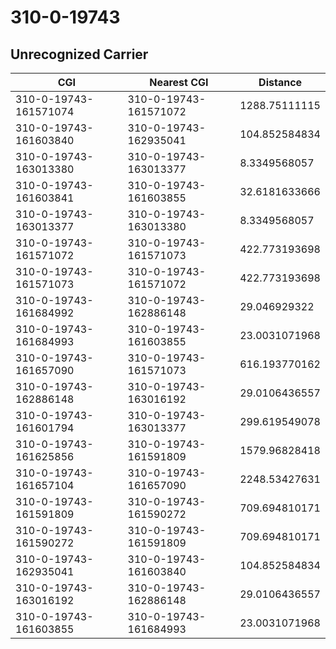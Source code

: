 # 310-0-19743
## Unrecognized Carrier


| CGI | Nearest CGI | Distance |
|-----|-------------|----------|
| 310-0-19743-161571074 | 310-0-19743-161571072 | 1288.75111115 |
| 310-0-19743-161603840 | 310-0-19743-162935041 | 104.852584834 |
| 310-0-19743-163013380 | 310-0-19743-163013377 | 8.3349568057 |
| 310-0-19743-161603841 | 310-0-19743-161603855 | 32.6181633666 |
| 310-0-19743-163013377 | 310-0-19743-163013380 | 8.3349568057 |
| 310-0-19743-161571072 | 310-0-19743-161571073 | 422.773193698 |
| 310-0-19743-161571073 | 310-0-19743-161571072 | 422.773193698 |
| 310-0-19743-161684992 | 310-0-19743-162886148 | 29.046929322 |
| 310-0-19743-161684993 | 310-0-19743-161603855 | 23.0031071968 |
| 310-0-19743-161657090 | 310-0-19743-161571073 | 616.193770162 |
| 310-0-19743-162886148 | 310-0-19743-163016192 | 29.0106436557 |
| 310-0-19743-161601794 | 310-0-19743-163013377 | 299.619549078 |
| 310-0-19743-161625856 | 310-0-19743-161591809 | 1579.96828418 |
| 310-0-19743-161657104 | 310-0-19743-161657090 | 2248.53427631 |
| 310-0-19743-161591809 | 310-0-19743-161590272 | 709.694810171 |
| 310-0-19743-161590272 | 310-0-19743-161591809 | 709.694810171 |
| 310-0-19743-162935041 | 310-0-19743-161603840 | 104.852584834 |
| 310-0-19743-163016192 | 310-0-19743-162886148 | 29.0106436557 |
| 310-0-19743-161603855 | 310-0-19743-161684993 | 23.0031071968 |
